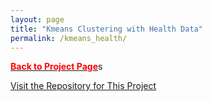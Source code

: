 ```yaml
---
layout: page
title: "Kmeans Clustering with Health Data"
permalink: /kmeans_health/
---
```


[<span style="color: #FF0000; font-weight: bold;">Back to Project Page</span>](https://kdfullington.github.io/kdfullington_portfolio/projects/)s

[Visit the Repository for This Project](https://github.com/kdfullington/kdfullington-portfolio/tree/main/kmeans_health_data)